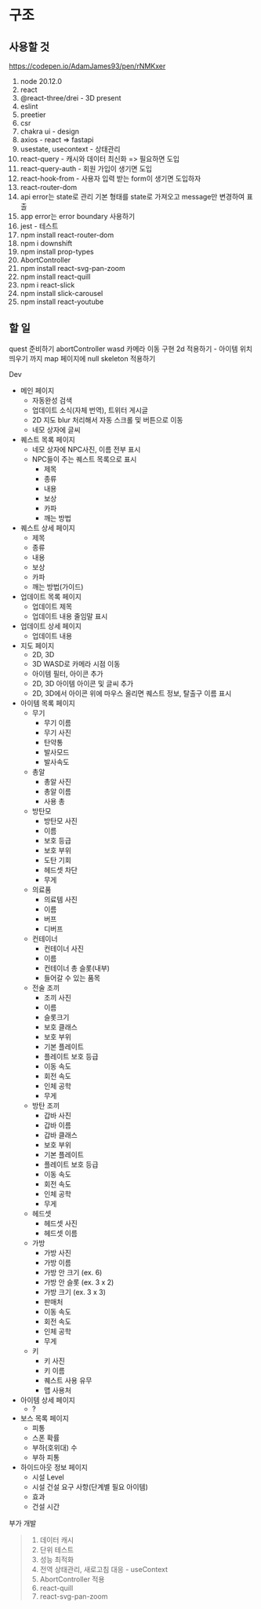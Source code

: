 # 구조

## 사용할 것

https://codepen.io/AdamJames93/pen/rNMKxer

1. node 20.12.0
2. react
3. @react-three/drei - 3D present
4. eslint
5. preetier
6. csr
7. chakra ui - design
8. axios - react => fastapi
9. usestate, usecontext - 상태관리
10. react-query - 캐시와 데이터 최신화 => 필요하면 도입
11. react-query-auth - 회원 가입이 생기면 도입
12. react-hook-from - 사용자 입력 받는 form이 생기면 도입하자
13. react-router-dom
14. api error는 state로 관리 기본 형태를 state로 가져오고 message만 변경하여 표출
15. app error는 error boundary 사용하기
16. jest - 테스트
17. npm install react-router-dom
18. npm i downshift
19. npm install prop-types
20. AbortController
21. npm install react-svg-pan-zoom
22. npm install react-quill
23. npm i react-slick
24. npm install slick-carousel
25. npm install react-youtube

## 할 일

quest 준비하기
abortController
wasd 카메라 이동 구현
2d 적용하기 - 아이템 위치띄우기 까지
map 페이지에 null skeleton 적용하기

Dev

- 메인 페이지
  - 자동완성 검색
  - 업데이트 소식(자체 번역), 트위터 게시글
  - 2D 지도 blur 처리해서 자동 스크롤 및 버튼으로 이동
  - 네모 상자에 글씨
- 퀘스트 목록 페이지
  - 네모 상자에 NPC사진, 이름 전부 표시
  - NPC들이 주는 퀘스트 목록으로 표시
    - 제목
    - 종류
    - 내용
    - 보상
    - 카파
    - 깨는 방법
- 퀘스트 상세 페이지
  - 제목
  - 종류
  - 내용
  - 보상
  - 카파
  - 깨는 방법(가이드)
- 업데이트 목록 페이지
  - 업데이트 제목
  - 업데이트 내용 줄임말 표시
- 업데이트 상세 페이지
  - 업데이트 내용
- 지도 페이지
  - 2D, 3D
  - 3D WASD로 카메라 시점 이동
  - 아이템 필터, 아이콘 추가
  - 2D, 3D 아이템 아이콘 및 글씨 추가
  - 2D, 3D에서 아이콘 위에 마우스 올리면 퀘스트 정보, 탈출구 이름 표시
- 아이템 목록 페이지
  - 무기
    - 무기 이름
    - 무기 사진
    - 탄약통
    - 발사모드
    - 발사속도
  - 총알
    - 총알 사진
    - 총알 이름
    - 사용 총
  - 방탄모
    - 방탄모 사진
    - 이름
    - 보호 등급
    - 보호 부위
    - 도탄 기회
    - 헤드셋 차단
    - 무게
  - 의료품
    - 의료템 사진
    - 이름
    - 버프
    - 디버프
  - 컨테이너
    - 컨테이너 사진
    - 이름
    - 컨테이너 총 슬롯(내부)
    - 들어갈 수 있는 품목
  - 전술 조끼
    - 조끼 사진
    - 이름
    - 슬롯크기
    - 보호 클래스
    - 보호 부위
    - 기본 플레이트
    - 플레이트 보호 등급
    - 이동 속도
    - 회전 속도
    - 인체 공학
    - 무게
  - 방탄 조끼
    - 갑바 사진
    - 갑바 이름
    - 갑바 클래스
    - 보호 부위
    - 기본 플레이트
    - 플레이트 보호 등급
    - 이동 속도
    - 회전 속도
    - 인체 공학
    - 무게
  - 헤드셋
    - 헤드셋 사진
    - 헤드셋 이름
  - 가방
    - 가방 사진
    - 가방 이름
    - 가방 안 크기 (ex. 6)
    - 가방 안 슬롯 (ex. 3 x 2)
    - 가방 크기 (ex. 3 x 3)
    - 판매처
    - 이동 속도
    - 회전 속도
    - 인체 공학
    - 무게
  - 키
    - 키 사진
    - 키 이름
    - 퀘스트 사용 유무
    - 맵 사용처
- 아이템 상세 페이지
  - ?
- 보스 목록 페이지
  - 피통
  - 스폰 확률
  - 부하(호위대) 수
  - 부하 피통
- 하이드아웃 정보 페이지
  - 시설 Level
  - 시설 건설 요구 사항(단계별 필요 아이템)
  - 효과
  - 건설 시간

부가 개발

> 1. 데이터 캐시
> 2. 단위 테스트
> 3. 성능 최적화
> 4. 전역 상태관리, 새로고침 대응 - useContext
> 5. AbortController 적용
> 6. react-quill
> 7. react-svg-pan-zoom
